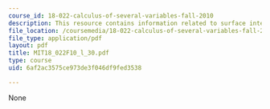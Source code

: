```yaml
---
course_id: 18-022-calculus-of-several-variables-fall-2010
description: This resource contains information related to surface integrals.
file_location: /coursemedia/18-022-calculus-of-several-variables-fall-2010/6af2ac3575ce973de3f046df9fed3538_MIT18_022F10_l_30.pdf
file_type: application/pdf
layout: pdf
title: MIT18_022F10_l_30.pdf
type: course
uid: 6af2ac3575ce973de3f046df9fed3538

---
```

None
